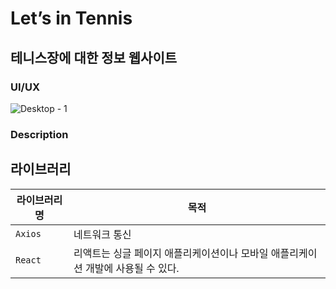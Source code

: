 # Let’s in Tennis

## 테니스장에 대한 정보 웹사이트  


### UI/UX       
![Desktop - 1](https://user-images.githubusercontent.com/78072931/212545244-95039d7c-ae9e-4f88-8a27-fd83a48617db.png)





### Description





## 라이브러리

| 라이브러리 명   | 목적                                                       |
| --------------- | ---------------------------------------------------------- |
| `Axios`     | 네트워크 통신                                              |
| `React` | 리액트는 싱글 페이지 애플리케이션이나 모바일 애플리케이션 개발에 사용될 수 있다.                       |
